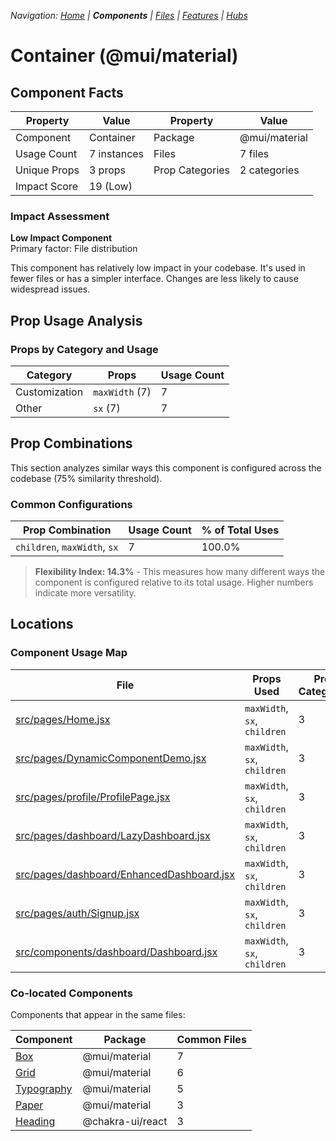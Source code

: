
*Navigation: [Home](../../index.md) | **Components** | [Files](../../files.md) | [Features](../../features.md) | [Hubs](../../hubs.md)*



# Container (@mui/material)

## Component Facts

| Property | Value | Property | Value |
|----------|-------|----------|-------|
| Component | Container | Package | @mui/material |
| Usage Count | 7 instances | Files | 7 files |
| Unique Props | 3 props | Prop Categories | 2 categories |
| Impact Score | 19 (Low) | | |

### Impact Assessment

**Low Impact Component**  
Primary factor: File distribution

This component has relatively low impact in your codebase. It&#x27;s used in fewer files or has a simpler interface. Changes are less likely to cause widespread issues.

## Prop Usage Analysis

### Props by Category and Usage

| Category | Props | Usage Count |
|----------|-------|-------------|
| Customization | `maxWidth` (7) | 7 |
| Other | `sx` (7) | 7 |

## Prop Combinations

This section analyzes similar ways this component is configured across the codebase (75% similarity threshold).

### Common Configurations

| Prop Combination | Usage Count | % of Total Uses |
|------------------|-------------|----------------|
| `children`, `maxWidth`, `sx` | 7 | 100.0% |

> **Flexibility Index: 14.3%** - This measures how many different ways the component is configured relative to its total usage. Higher numbers indicate more versatility.

## Locations

### Component Usage Map

| File | Props Used | Prop Categories |
|------|------------|----------------|
| [src/pages/Home.jsx](https://github.com/star4beam/react-import-analyzer/blob/main/test-project/src/pages/Home.jsx) | `maxWidth`, `sx`, `children` | 3 |
| [src/pages/DynamicComponentDemo.jsx](https://github.com/star4beam/react-import-analyzer/blob/main/test-project/src/pages/DynamicComponentDemo.jsx) | `maxWidth`, `sx`, `children` | 3 |
| [src/pages/profile/ProfilePage.jsx](https://github.com/star4beam/react-import-analyzer/blob/main/test-project/src/pages/profile/ProfilePage.jsx) | `maxWidth`, `sx`, `children` | 3 |
| [src/pages/dashboard/LazyDashboard.jsx](https://github.com/star4beam/react-import-analyzer/blob/main/test-project/src/pages/dashboard/LazyDashboard.jsx) | `maxWidth`, `sx`, `children` | 3 |
| [src/pages/dashboard/EnhancedDashboard.jsx](https://github.com/star4beam/react-import-analyzer/blob/main/test-project/src/pages/dashboard/EnhancedDashboard.jsx) | `maxWidth`, `sx`, `children` | 3 |
| [src/pages/auth/Signup.jsx](https://github.com/star4beam/react-import-analyzer/blob/main/test-project/src/pages/auth/Signup.jsx) | `maxWidth`, `sx`, `children` | 3 |
| [src/components/dashboard/Dashboard.jsx](https://github.com/star4beam/react-import-analyzer/blob/main/test-project/src/components/dashboard/Dashboard.jsx) | `maxWidth`, `sx`, `children` | 3 |

### Co-located Components
Components that appear in the same files:

| Component | Package | Common Files |
|-----------|---------|--------------|
| [Box](../@mui_material/Box.md) | @mui/material | 7 |
| [Grid](../@mui_material/Grid.md) | @mui/material | 6 |
| [Typography](../@mui_material/Typography.md) | @mui/material | 5 |
| [Paper](../@mui_material/Paper.md) | @mui/material | 3 |
| [Heading](../@chakra-ui_react/Heading.md) | @chakra-ui/react | 3 |
